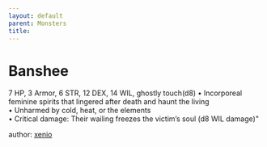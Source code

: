 ```yaml
---
layout: default
parent: Monsters
title:
---
```

# Banshee
7 HP, 3 Armor, 6 STR, 12 DEX,  14 WIL, ghostly touch(d8)
• Incorporeal feminine spirits that lingered after death and haunt the living  
• Unharmed by cold, heat, or the elements  
• Critical damage: Their wailing freezes the victim’s soul (d8 WIL damage)"




author: [xenio](https://xenioinabottle.blogspot.com/2021/02/classic-monsters-for-cairnito-part-1.html) 

